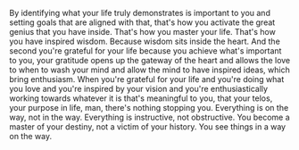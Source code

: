  By identifying what your life truly demonstrates is important to you and setting goals that are aligned with that, that's how you activate the great genius that you have inside. That's how you master your life. That's how you have inspired wisdom. Because wisdom sits inside the heart. And the second you're grateful for your life because you achieve what's important to you, your gratitude opens up the gateway of the heart and allows the love to when to wash your mind and allow the mind to have inspired ideas, which bring enthusiasm. When you're grateful for your life and you're doing what you love and you're inspired by your vision and you're enthusiastically working towards whatever it is that's meaningful to you, that your telos, your purpose in life, man, there's nothing stopping you. Everything is on the way, not in the way. Everything is instructive, not obstructive. You become a master of your destiny, not a victim of your history. You see things in a way on the way.